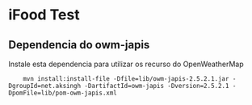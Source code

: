 # iFood Test

## Dependencia do owm-japis

Instale esta dependencia para utilizar os recurso do OpenWeatherMap

        mvn install:install-file -Dfile=lib/owm-japis-2.5.2.1.jar -DgroupId=net.aksingh -DartifactId=owm-japis -Dversion=2.5.2.1 -DpomFile=lib/pom-owm-japis.xml